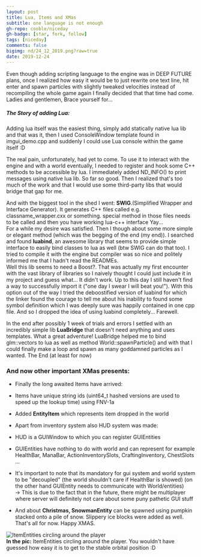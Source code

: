 ```yaml
---
layout: post
title: Lua, Items and XMas
subtitle: one language is not enough
gh-repo: cooble/niceday
gh-badge: [star, fork, follow]
tags: [niceday]
comments: false
bigimg: nd/24_12_2019.png?raw=true
date: 2019-12-24
---
```

Even though adding scripting language to the engine was in DEEP FUTURE plans, once I realized how easy it would be to just rewrite one text line, hit enter and spawn particles with slightly tweaked velocities instead of recompiling the whole game again I finally decided that that time had come. Ladies and gentlemen, Brace yourself for...

##### The Story of adding Lua:
Adding lua itself was the easiest thing, simply add statically native lua lib and that was it, then I used ConsoleWindow template found in imgui_demo.cpp and suddenly I could use Lua console within the game itself :D

The real pain, unfortunately, had yet to come. To use it to interact with the engine and with a world eventually, I needed to register and hook some C++ methods to be accessible by lua. I immediately added ND_INFO() to print messages using native lua lib. So far so good. Then I realized that's too much of the work and that I would use some third-party libs that would bridge that gap for me.

And with the biggest tool in the shed I went: **SWIG**.(Simplified Wrapper and Interface Generator). It generates C++ files called e.g. classname_wrapper.cxx or something. special method in those files needs to be called and then you have working lua-c++ interface Yay...\
For a while my desire was satisfied. Then I though about some more simple or elegant method (which was the begging of the end (my end)). I searched and found **luabind**, an awesome library that seems to provide simple interface to easily bind classes to lua as well (btw SWIG can do that too). I tried to compile it with the engine but compiler was so nice and politely informed me that I hadn't read the READMEs.\
Well this lib seems to need a Boost?. That was actually my first encounter with the vast library of libraries so I naively thought I could just include it in my project and guess what... It didn't work. Up to this day I still haven't find a way to successfully import it ("one day I swear I will beat you!"). With this option out of the way I tried the deboostified version of luabind for which the linker found the courage to tell me about his inability to found some symbol definition which I was deeply sure was happily contained in one cpp file. And so I dropped the idea of using luabind completely... Farewell.

In the end after possibly 1 week of trials and errors I settled with an incredibly simple lib **LuaBridge** that doesn't need anything and uses templates. What a great adventure! LuaBridge helped me to bind glm::vectors to lua as well as method World::spawnParticle() and with that I could finally make a loop and spawn as many goddamned particles as I wanted. The End (at least for now)



### And now other important XMas presents:
- Finally the long awaited Items have arrived:  
- Items have unique string ids (uint64_t hashed versions are used to speed up the lookup time) using FNV-1a
- Added **EntityItem** which represents item dropped in the world  

- Apart from inventory system also HUD system was made:  
- HUD is a GUIWindow to which you can register GUIEntities  
- GUIEntities have nothing to do with world and can represent for example HealthBar, ManaBar, ActionInventorySlots, CraftingInventory, ChestSlots ...  
- It's important to note that its mandatory for gui system and world system to be "decoupled" (the world shouldn't care if HealthBar is showed) (on the other hand GUIEntity needs to communicate with World/entities)\
-> This is due to the fact that in the future, there might be multiplayer where server will definitely not care about some puny pathetic GUI stuff   
- And about **Christmas, SnowmanEntity** can be spawned using pumpkin stacked onto a pile of snow. Slippery ice blocks were added as well. That's all for now. Happy XMAS.


![ItemEntities circling around the player]({{site.nd}}23_12_2019.gif?raw=true&style=centerme)\
**In the pic:** ItemEntities circling around the player. You wouldn't have guessed how easy it is to get to the stable orbital position :D   


